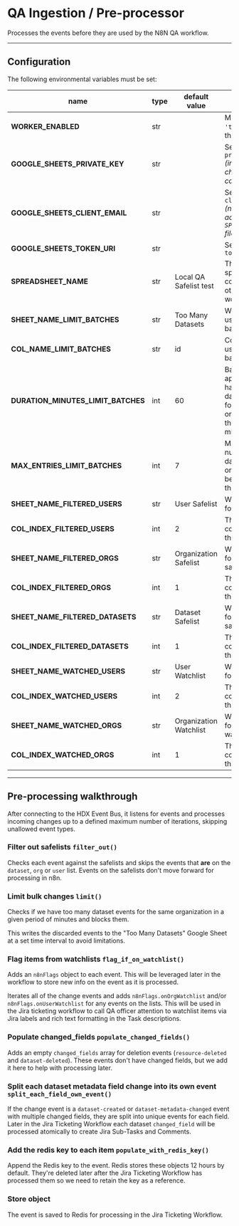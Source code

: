 # QA Ingestion / Pre-processor

Processes the events before they are used by the N8N QA workflow.

---

## Configuration

The following environmental variables must be set:

 **name**                           | **type** | **default value**      | **description**                                                                                                
------------------------------------|----------|------------------------|----------------------------------------------------------------------------------------------------------------
 **WORKER_ENABLED**                 | str      |                        | Must be set to `'true'` to enable the worker                                                                            
 **GOOGLE_SHEETS_PRIVATE_KEY**      | str      |                        | Service Account `private_key` _(including `\n` characters & comments)_                                                        
 **GOOGLE_SHEETS_CLIENT_EMAIL**     | str      |                        | Service Account `client_email` _(needs to have access to the `SPREADSHEET_NAME` file)_                                  
 **GOOGLE_SHEETS_TOKEN_URI**        | str      |                        | Service Account `token_uri`                                                                                    
 **SPREADSHEET_NAME**               | str      | Local QA Safelist test | The name of the spreadsheet containing the other worksheets                                                    
 **SHEET_NAME_LIMIT_BATCHES**       | str      | Too Many Datasets      | Worksheet name used for limiting batches                                                                       
 **COL_NAME_LIMIT_BATCHES**         | str      | id                     | Column name used for limiting batches                                                                          
 **DURATION_MINUTES_LIMIT_BATCHES** | int      | 60                     | Batch limiting applies if we have too many dataset events for the same organization in the specified minutes
 **MAX_ENTRIES_LIMIT_BATCHES**      | int      | 7                      | Maximum number of datasets per organization before limiting them                                              
 **SHEET_NAME_FILTERED_USERS**      | str      | User Safelist          | Worksheet name for user safelist                                                                               
 **COL_INDEX_FILTERED_USERS**       | int      | 2                      | The index of the column containig the value                                                                    
 **SHEET_NAME_FILTERED_ORGS**       | str      | Organization Safelist  | Worksheet name for organization safelist                                                                       
 **COL_INDEX_FILTERED_ORGS**        | int      | 1                      | The index of the column containig the value                                                                    
 **SHEET_NAME_FILTERED_DATASETS**   | str      | Dataset Safelist       | Worksheet name for organization safelist                                                                       
 **COL_INDEX_FILTERED_DATASETS**    | int      | 1                      | The index of the column containig the value                                                                    
 **SHEET_NAME_WATCHED_USERS**       | str      | User Watchlist         | Worksheet name for user watchlist                                                                              
 **COL_INDEX_WATCHED_USERS**        | int      | 2                      | The index of the column containig the value                                                                    
 **SHEET_NAME_WATCHED_ORGS**        | str      | Organization Watchlist | Worksheet name for organization watchlist                                                                      
 **COL_INDEX_WATCHED_ORGS**         | int      | 1                      | The index of the column containig the value                                                                    




---

## Pre-processing walkthrough

After connecting to the HDX Event Bus, it listens for events and processes incoming changes up to a defined maximum
number of iterations, skipping unallowed event types.

### Filter out safelists `filter_out()`

Checks each event against the safelists and skips the events that **are** on the `dataset`, `org` or `user` list. Events
on the safelists don't move forward for processing in n8n.

### Limit bulk changes `limit()`

Checks if we have too many dataset events for the same organization in a given period of minutes and blocks them.

This writes the discarded events to the "Too Many Datasets" Google Sheet at a set time interval to avoid limitations.

### Flag items from watchlists `flag_if_on_watchlist()`

Adds an `n8nFlags` object to each event. This will be leveraged later in the workflow to store new info on the event as
it is processed.

Iterates all of the change events and adds `n8nFlags.onOrgWatchlist` and/or `n8nFlags.onUserWatchlist` for any events on
the lists. This will be used in the Jira ticketing workflow to call QA officer attention to watchlist items via Jira
labels and rich text formatting in the Task descriptions.

### Populate changed_fields `populate_changed_fields()`

Adds an empty `changed_fields` array for deletion events (`resource-deleted` and `dataset-deleted`). These events don't
have changed fields, but we add it here to help with processing later.

### Split each dataset metadata field change into its own event `split_each_field_own_event()`

If the change event is a `dataset-created` or `dataset-metadata-changed` event with multiple changed fields, they are
split into unique events for each field. Later in the Jira Ticketing Workflow each dataset `changed_field` will be
processed atomically to create Jira Sub-Tasks and Comments.

### Add the redis key to each item `populate_with_redis_key()`

Append the Redis key to the event. Redis stores these objects 12 hours by default. They're deleted later after
the Jira Ticketing Workflow has processed them so we need to retain the key as a reference.

### Store object

The event is saved to Redis for processing in the Jira Ticketing Workflow. 
